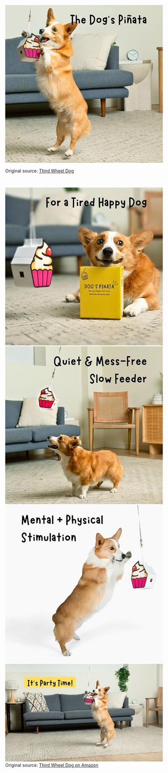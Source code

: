 ![Third Wheel Dog](https://raw.githubusercontent.com/nikole-flowers/leo-work/main/ThirdWheelDog/ThirdWheelDog.jpg "Third Wheel Dog")

Original source: [Third Wheel Dog](https://my.thirdwheeldog.com/
)

</br>

![Third Wheel Dog](https://raw.githubusercontent.com/nikole-flowers/leo-work/main/ThirdWheelDog/ThirdWheelDog2.jpg "Third Wheel Dog")
![Third Wheel Dog](https://raw.githubusercontent.com/nikole-flowers/leo-work/main/ThirdWheelDog/ThirdWheelDog3.jpg "Third Wheel Dog")
![Third Wheel Dog](https://raw.githubusercontent.com/nikole-flowers/leo-work/main/ThirdWheelDog/ThirdWheelDog4.jpg "Third Wheel Dog")
![Third Wheel Dog](https://raw.githubusercontent.com/nikole-flowers/leo-work/main/ThirdWheelDog/ThirdWheelDog5.jpg "Third Wheel Dog")
Original source: [Third Wheel Dog on Amazon](https://www.amazon.com/gp/product/B0CM2X5YYB?maas=maas_adg_B712CED87A46E8E9778D467F59E9F0B8_afap_abs&ref_=aa_maas&tag=maas)


